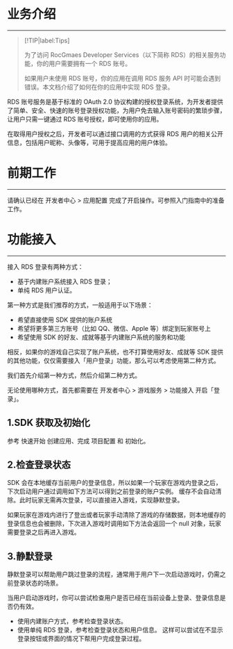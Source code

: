 # 业务介绍
---
> [!TIP|label:Tips]
>
> 为了访问 RocGmaes Developer Services（以下简称 RDS）的相关服务功能，你的用户需要拥有一个 RDS 账号。
> 
> 如果用户未使用 RDS 账号，你的应用在调用 RDS 服务 API 时可能会遇到错误。本文档介绍了如何在你的应用中实现 RDS 登录。
>

RDS 账号服务是基于标准的 OAuth 2.0 协议构建的授权登录系统，为开发者提供了简单、安全、快速的账号登录授权功能，为用户免去输入账号密码的繁琐步骤，让用户只需一键通过 RDS 账号授权，即可使用你的应用。

在取得用户授权之后，开发者可以通过接口调用的方式获得 RDS 用户的相关公开信息，包括用户昵称、头像等，可用于提高应用的用户体验。


# 前期工作
---
请确认已经在 开发者中心 > 应用配置 完成了开启操作。可参照入门指南中的准备工作。

# 功能接入
---
接入 RDS 登录有两种方式：

- 基于内建账户系统接入 RDS 登录；
- 单纯 RDS 用户认证。

第一种方式是我们推荐的方式，一般适用于以下场景：

* 希望直接使用 SDK 提供的账户系统
* 希望将更多第三方账号（比如 QQ、微信、Apple 等）绑定到玩家账号上
* 希望使用 SDK 的好友、成就等基于内建账户系统的服务和功能

相反，如果你的游戏自己实现了账户系统，也不打算使用好友、成就等 SDK 提供的其他功能，仅仅需要接入「用户登录」功能，那么可以考虑使用第二种方式。

我们首先介绍第一种方式，然后介绍第二种方式。

无论使用哪种方式，首先都需要在 开发者中心 > 游戏服务 > 功能接入 开启「登录」。


## 1.SDK 获取及初始化

参考 快速开始 创建应用、完成 项目配置 和 初始化。

## 2.检查登录状态

SDK 会在本地缓存当前用户的登录信息，所以如果一个玩家在游戏内登录之后，下次启动用户通过调用如下方法可以得到之前登录的账户实例。 缓存不会自动清除。此时玩家无需再次登录，可以直接进入游戏，实现静默登录。

如果玩家在游戏内进行了登出或者玩家手动清除了游戏的存储数据，则本地缓存的登录信息也会被删除，下次进入游戏时调用如下方法会返回一个 null 对象，玩家需要登录之后再进入游戏。

## 3.静默登录

静默登录可以帮助用户跳过登录的流程，通常用于用户下一次启动游戏时，仍需之前登录状态的场景。

当用户启动游戏时，你可以尝试检查用户是否已经在当前设备上登录、登录信息是否仍有效。

- 使用内建账户方式，参考检查登录状态。
- 使用单纯 RDS 登录，参考检查登录状态和用户信息。
这样可以尝试在不显示登录按钮或界面的情况下帮用户完成登录过程。